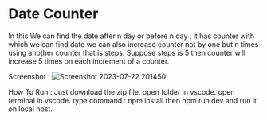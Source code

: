 # Date Counter

In this We can find the date after n day or before n day , it has counter with which we can find date we can also increase counter not by one but n times using another counter that is steps.
Suppose steps is 5 then counter will increase 5 times on each increment of a counter.

Screenshot :
![Screenshot 2023-07-22 201450](https://github.com/nmn-yd/Date-Counter/assets/97431919/cb28560d-6729-41e2-bf22-8a6904d9c5de)


How To Run : 
Just download the zip file.
open folder in vscode. 
open terminal in vscode.
type command : npm install
then npm run dev and run it on local host.
